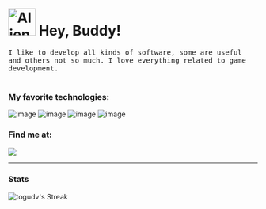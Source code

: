 
<h1 ><img src="https://raw.githubusercontent.com/Tarikul-Islam-Anik/Animated-Fluent-Emojis/master/Emojis/Smilies/Alien%20Monster.png" alt="Alien Monster" width="55" height="55"/> Hey, Buddy!</h1>
<div >
  
</div>
<p>
  <samp>I like to develop all kinds of software, some are useful and others not so much. I love everything related to game development.
  </samp>
  <br> <br>
  <h3>My favorite technologies:</h3>
  
  ![image](https://img.shields.io/badge/Unity-100000?style=for-the-badge&logo=unity&logoColor=white)
  ![image](https://img.shields.io/badge/React-20232A?style=for-the-badge&logo=react&logoColor=61DAFB)
  ![image](https://img.shields.io/badge/ThreeJs-black?style=for-the-badge&logo=three.js&logoColor=white)
  ![image](https://img.shields.io/badge/Node%20js-339933?style=for-the-badge&logo=nodedotjs&logoColor=white)
  
  
</p>

<h3>Find me at:</h3>


<a href="https://www.linkedin.com/in/cesar-villegas/"><img src="https://img.shields.io/badge/LinkedIn-0077B5?style=for-the-badge&logo=linkedin&logoColor=whit"/></a>


<hr>
<h3>Stats</h3>

![togudv's Streak](https://github-readme-streak-stats.herokuapp.com/?user=togudv&theme=dracula&hide_border=true)


